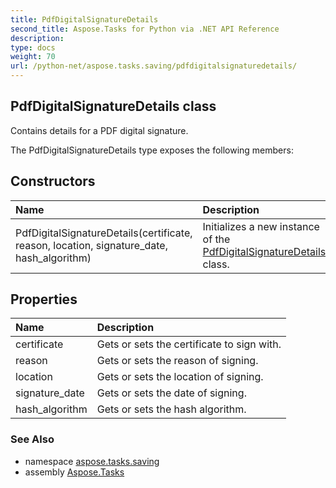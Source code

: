 ```yaml
---
title: PdfDigitalSignatureDetails
second_title: Aspose.Tasks for Python via .NET API Reference
description: 
type: docs
weight: 70
url: /python-net/aspose.tasks.saving/pdfdigitalsignaturedetails/
---
```


## PdfDigitalSignatureDetails class

Contains details for a PDF digital signature.

The PdfDigitalSignatureDetails type exposes the following members:
## Constructors
| Name | Description |
| :- | :- |
|PdfDigitalSignatureDetails(certificate, reason, location, signature_date, hash_algorithm)|Initializes a new instance of the [PdfDigitalSignatureDetails](/tasks/python-net/aspose.tasks.saving/pdfdigitalsignaturedetails/) class.|
## Properties
| Name | Description |
| :- | :- |
|certificate|Gets or sets the certificate to sign with.|
|reason|Gets or sets the reason of signing.|
|location|Gets or sets the location of signing.|
|signature_date|Gets or sets the date of signing.|
|hash_algorithm|Gets or sets the hash algorithm.|

### See Also

* namespace [aspose.tasks.saving](/tasks/python-net/aspose.tasks.saving/)
* assembly [Aspose.Tasks](/tasks/python-net/)

